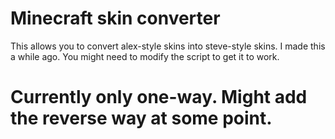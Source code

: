 # Minecraft skin converter
This allows you to convert alex-style skins into steve-style skins. I made this a while ago. You might need to modify the script to get it to work.

# Currently only one-way. Might add the reverse way at some point.
